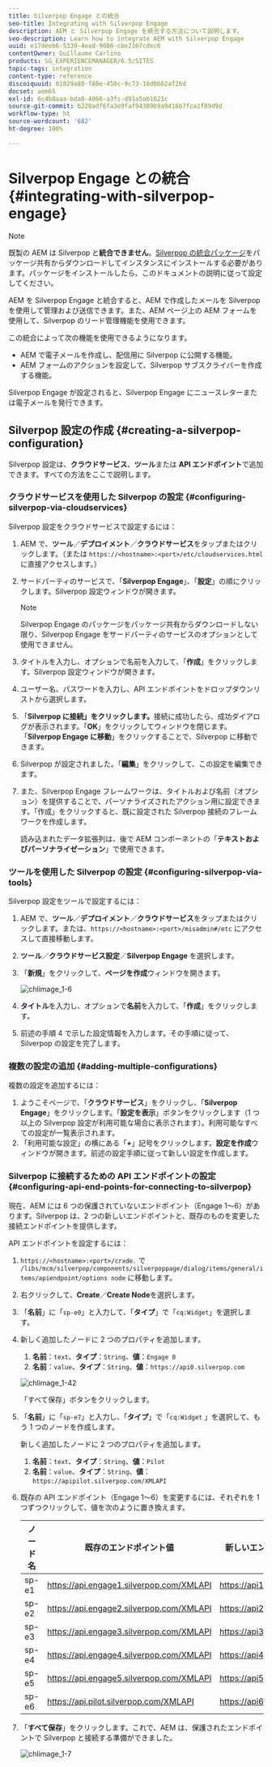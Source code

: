 ```yaml
---
title: Silverpop Engage との統合
seo-title: Integrating with Silverpop Engage
description: AEM と Silverpop Engage を統合する方法について説明します。
seo-description: Learn how to integrate AEM with Silverpop Engage
uuid: e17deeb6-5339-4ead-9086-cbe2167cdec6
contentOwner: Guillaume Carlino
products: SG_EXPERIENCEMANAGER/6.5/SITES
topic-tags: integration
content-type: reference
discoiquuid: 01029a80-f80e-450c-9c73-16d0662af26d
docset: aem65
exl-id: 6c4b8aaa-bda0-4066-a3fc-d91a5ab1621c
source-git-commit: b220adf6fa3e9faf94389b9a9416b7fca2f89d9d
workflow-type: ht
source-wordcount: '682'
ht-degree: 100%

---
```


# Silverpop Engage との統合{#integrating-with-silverpop-engage}

>[!NOTE]
>
>既製の AEM は Silverpop と&#x200B;**統合できません**。[Silverpop の統合パッケージ](https://www.adobeaemcloud.com/content/marketplace/marketplaceProxy.html?packagePath=/content/companies/public/adobe/packages/aem620/product/cq-mcm-integrations-silverpop-content)をパッケージ共有からダウンロードしてインスタンスにインストールする必要があります。パッケージをインストールしたら、このドキュメントの説明に従って設定してください。

AEM を Silverpop Engage と統合すると、AEM で作成したメールを Silverpop を使用して管理および送信できます。また、AEM ページ上の AEM フォームを使用して、Silverpop のリード管理機能を使用できます。

この統合によって次の機能を使用できるようになります。

* AEM で電子メールを作成し、配信用に Silverpop に公開する機能。
* AEM フォームのアクションを設定して、Silverpop サブスクライバーを作成する機能。

Silverpop Engage が設定されると、Silverpop Engage にニュースレターまたは電子メールを発行できます。

## Silverpop 設定の作成 {#creating-a-silverpop-configuration}

Silverpop 設定は、**クラウドサービス**、**ツール**&#x200B;または **API エンドポイント**&#x200B;で追加できます。すべての方法をここで説明します。

### クラウドサービスを使用した Silverpop の設定 {#configuring-silverpop-via-cloudservices}

Silverpop 設定をクラウドサービスで設定するには：

1. AEM で、**ツール**／**デプロイメント**／**クラウドサービス**&#x200B;をタップまたはクリックします。（または `https://<hostname>:<port>/etc/cloudservices.html` に直接アクセスします。）
1. サードパーティのサービスで、「**Silverpop Engage**」、「**設定**」の順にクリックします。Silverpop 設定ウィンドウが開きます。

   >[!NOTE]
   >
   >Silverpop Engage のパッケージをパッケージ共有からダウンロードしない限り、Silverpop Engage をサードパーティのサービスのオプションとして使用できません。

1. タイトルを入力し、オプションで名前を入力して、「**作成**」をクリックします。Silverpop 設定ウィンドウが開きます。
1. ユーザー名、パスワードを入力し、API エンドポイントをドロップダウンリストから選択します。
1. 「**Silverpop に接続」をクリックします。**&#x200B;接続に成功したら、成功ダイアログが表示されます。「**OK**」をクリックしてウィンドウを閉じます。「**Silverpop Engage に移動**」をクリックすることで、Silverpop に移動できます。
1. Silverpop が設定されました。「**編集**」をクリックして、この設定を編集できます。
1. また、Silverpop Engage フレームワークは、タイトルおよび名前（オプション）を提供することで、パーソナライズされたアクション用に設定できます。「作成」をクリックすると、既に設定された Silverpop 接続のフレームワークを作成します。

   読み込まれたデータ拡張列は、後で AEM コンポーネントの「**テキストおよびパーソナライゼーション**」で使用できます。

### ツールを使用した Silverpop の設定 {#configuring-silverpop-via-tools}

Silverpop 設定をツールで設定するには：

1. AEM で、**ツール**／**デプロイメント**／**クラウドサービス**&#x200B;をタップまたはクリックします。または、`https://<hostname>:<port>/misadmin#/etc` にアクセスして直接移動します。
1. **ツール**／**クラウドサービス設定**／**Silverpop Engage** を選択します。
1. 「**新規**」をクリックして、**ページを作成**&#x200B;ウィンドウを開きます。

   ![chlimage_1-6](assets/chlimage_1-6.jpeg)

1. **タイトル**&#x200B;を入力し、オプションで&#x200B;**名前**&#x200B;を入力して、「**作成**」をクリックします。
1. 前述の手順 4 で示した設定情報を入力します。その手順に従って、Silverpop の設定を完了します。

### 複数の設定の追加 {#adding-multiple-configurations}

複数の設定を追加するには：

1. ようこそページで、「**クラウドサービス**」をクリックし、「**Silverpop Engage**」をクリックします。「**設定を表示**」ボタンをクリックします（1 つ以上の Silverpop 設定が利用可能な場合に表示されます）。利用可能なすべての設定が一覧表示されます。
1. 「利用可能な設定」の横にある「**+**」記号をクリックします。**設定を作成**&#x200B;ウィンドウが開きます。前述の設定手順に従って新しい設定を作成します。

### Silverpop に接続するための API エンドポイントの設定 {#configuring-api-end-points-for-connecting-to-silverpop}

現在、AEM には 6 つの保護されていないエンドポイント（Engage 1～6）があります。Silverpop は、2 つの新しいエンドポイントと、既存のものを変更した接続エンドポイントを提供します。

API エンドポイントを設定するには：

1. `https://<hostname>:<port>/crxde.` で `/libs/mcm/silverpop/components/silverpoppage/dialog/items/general/items/apiendpoint/options node` に移動します。
1. 右クリックして、**Create**／**Create Node**&#x200B;を選択します。
1. 「**名前**」に「`sp-e0`」と入力して、「**タイプ**」で「`cq:Widget`」を選択します。
1. 新しく追加したノードに 2 つのプロパティを追加します。

   1. **名前**：`text`、**タイプ**：`String`、**値**：`Engage 0`
   1. **名前**：`value`、**タイプ**：`String`、**値**：`https://api0.silverpop.com`

   ![chlimage_1-42](assets/chlimage_1-42.png)

   「すべて保存」ボタンをクリックします。

1. 「**名前**」に「`sp-e7`」と入力し、「**タイプ**」で「`cq:Widget` 」を選択して、もう 1 つのノードを作成します。

   新しく追加したノードに 2 つのプロパティを追加します。

   1. **名前**：`text`、**タイプ**：`String`、**値**：`Pilot`
   1. **名前**：`value`、**タイプ**：`String`、**値**：`https://apipilot.silverpop.com/XMLAPI`

1. 既存の API エンドポイント（Engage 1～6）を変更するには、それぞれを 1 つずつクリックして、値を次のように置き換えます。

   | **ノード名** | **既存のエンドポイント値** | **新しいエンドポイント値** |
   |---|---|---|
   | sp-e1 | https://api.engage1.silverpop.com/XMLAPI | https://api1.silverpop.com |
   | sp-e2 | https://api.engage2.silverpop.com/XMLAPI | https://api2.silverpop.com |
   | sp-e3 | https://api.engage3.silverpop.com/XMLAPI | https://api3.silverpop.com |
   | sp-e4 | https://api.engage4.silverpop.com/XMLAPI | https://api4.silverpop.com |
   | sp-e5 | https://api.engage5.silverpop.com/XMLAPI | https://api5.silverpop.com |
   | sp-e6 | https://api.pilot.silverpop.com/XMLAPI | https://api6.silverpop.com |

1. 「**すべて保存**」をクリックします。これで、AEM は、保護されたエンドポイントで Silverpop と接続する準備ができました。

   ![chlimage_1-7](assets/chlimage_1-7.jpeg)
